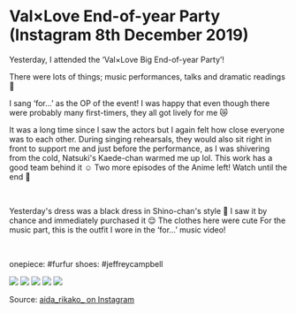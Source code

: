 # Val×Love End-of-year Party (Instagram 8th December 2019)

Yesterday, I attended the ‘Val×Love Big End-of-year Party’!

There were lots of things; music performances, talks and dramatic readings 👏

I sang ‘for…’ as the OP of the event! I was happy that even though there were probably many first-timers, they all got lively for me 😿

It was a long time since I saw the actors but I again felt how close everyone was to each other. During singing rehearsals, they would also sit right in front to support me and just before the performance, as I was shivering from the cold, Natsuki's Kaede-chan warmed me up lol. This work has a good team behind it ☺️ Two more episodes of the Anime left! Watch until the end 👏

<p>&nbsp;</p>

Yesterday's dress was a black dress in Shino-chan's style 👗
I saw it by chance and immediately purchased it 😌
The clothes here were cute
For the music part, this is the outfit I wore in the ‘for…’ music video!

<p>&nbsp;</p>

onepiece: #furfur
shoes: #jeffreycampbell

![](https://scontent-lht6-1.cdninstagram.com/v/t51.2885-15/sh0.08/e35/p640x640/70726326_840418613056170_8695946644105747906_n.jpg?_nc_ht=scontent-lht6-1.cdninstagram.com&_nc_cat=106&oh=4c37f7beb5db537fa524da04a692fc19&oe=5E754002)
![](https://scontent-lht6-1.cdninstagram.com/v/t51.2885-15/sh0.08/e35/p640x640/75467448_474739556494149_5658540314364607210_n.jpg?_nc_ht=scontent-lht6-1.cdninstagram.com&_nc_cat=109&oh=f13bfb0ca10ddc80b88860094b817c20&oe=5E8BFA6C)
![](https://scontent-lht6-1.cdninstagram.com/v/t51.2885-15/sh0.08/e35/p640x640/74516681_480709002550894_3903718869076722258_n.jpg?_nc_ht=scontent-lht6-1.cdninstagram.com&_nc_cat=110&oh=83dbed3a58904e4af64fb53e3e7039b8&oe=5E6E3DC0)
![](https://scontent-lht6-1.cdninstagram.com/v/t51.2885-15/sh0.08/e35/p640x640/76968572_816853902082434_6669179304393368854_n.jpg?_nc_ht=scontent-lht6-1.cdninstagram.com&_nc_cat=106&oh=f2cde3791db7a4c10a8977d4195339a8&oe=5E872AE7)
![](https://scontent-lht6-1.cdninstagram.com/v/t51.2885-15/sh0.08/e35/p640x640/70181468_2492604347692329_1348809583401917713_n.jpg?_nc_ht=scontent-lht6-1.cdninstagram.com&_nc_cat=109&oh=d23c270a8287cd86a7cc31e83f6d9dd1&oe=5E812E88)

Source: [aida_rikako_ on Instagram](https://www.instagram.com/p/B51gjFTDIt6/)
